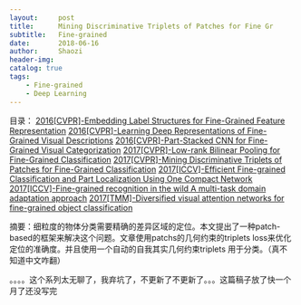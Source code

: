 ```yaml
---
layout:     post
title:      Mining Discriminative Triplets of Patches for Fine Gr
subtitle:   Fine-grained
date:       2018-06-16
author:     Shaozi
header-img: 
catalog: true
tags:
    - Fine-grained
    - Deep Learning
---
```


目录：
[2016[CVPR]-Embedding Label Structures for Fine-Grained Feature Representation](https://arxiv.org/pdf/1512.02895)
[2016[CVPR]-Learning Deep Representations of Fine-Grained Visual Descriptions](https://arxiv.org/pdf/1605.05395)
[2016[CVPR]-Part-Stacked CNN for Fine-Grained Visual Categorization](https://arxiv.org/pdf/1512.08086)
[2017[CVPR]-Low-rank Bilinear Pooling for Fine-Grained Classification](https://arxiv.org/pdf/1611.05109)
[2017[CVPR]-Mining Discriminative Triplets of Patches for Fine-Grained Classification](https://arxiv.org/pdf/1605.01130)
[2017[ICCV]-Efficient Fine-grained Classification and Part Localization Using One Compact Network]()
[2017[ICCV]-Fine-grained recognition in the wild A multi-task domain adaptation approach]()
[2017[TMM]-Diversified visual attention networks for fine-grained object classification]()

摘要：细粒度的物体分类需要精确的差异区域的定位。本文提出了一种patch-based的框架来解决这个问题。文章使用patchs的几何约束的triplets loss来优化定位的准确度。并且使用一个自动的自我其实几何约束triplets 用于分类。（真不知道中文咋翻）

。。。。这个系列太无聊了，我弃坑了，不更新了不更新了。。。这篇稿子放了快一个月了还没写完
